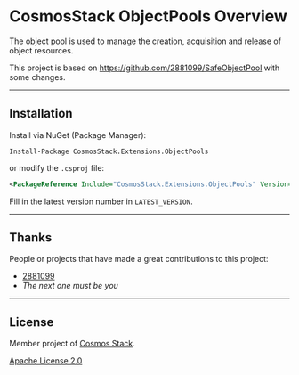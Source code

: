 # CosmosStack ObjectPools Overview

The object pool is used to manage the creation, acquisition and release of object resources.

This project is based on https://github.com/2881099/SafeObjectPool with some changes.

---

## Installation

Install via NuGet (Package Manager):

```shell
Install-Package CosmosStack.Extensions.ObjectPools
```

or modify the `.csproj` file:

```xml
<PackageReference Include="CosmosStack.Extensions.ObjectPools" Version="LATEST_VERSION" />
```

Fill in the latest version number in `LATEST_VERSION`.

---

## Thanks

People or projects that have made a great contributions to this project:

- [2881099](https://github.com/2881099)
- _The next one must be you_

---

## License

Member project of [Cosmos Stack](https://github.com/cosmos-stack).

[Apache License 2.0](/LICENSE)